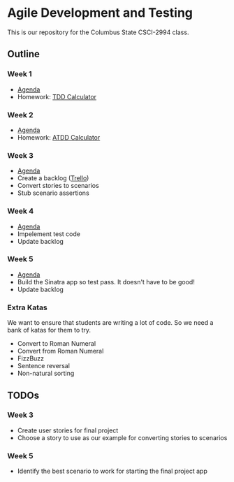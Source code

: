 # Agile Development and Testing
This is our repository for the Columbus State CSCI-2994 class.

## Outline

### Week 1
- [Agenda](/weeks/one.md)
- Homework: [TDD Calculator](/katas/calculator/spec)

### Week 2
- [Agenda](/weeks/two.md)
- Homework: [ATDD Calculator](/katas/calculator/features)

### Week 3
- [Agenda](/weeks/three.md)
- Create a backlog ([Trello](http://trello.com))
- Convert stories to scenarios
- Stub scenario assertions

### Week 4
- [Agenda](/weeks/four.md)
- Impelement test code
- Update backlog

### Week 5
- [Agenda](/weeks/five.md)
- Build the Sinatra app so test pass. It doesn't have to be good!
- Update backlog

### Extra Katas
We want to ensure that students are writing a lot of code. So we need a bank of katas for them to try.
- Convert to Roman Numeral
- Convert from Roman Numeral
- FizzBuzz
- Sentence reversal
- Non-natural sorting

## TODOs

### Week 3
- Create user stories for final project
- Choose a story to use as our example for converting stories to scenarios

### Week 5
- Identify the best scenario to work for starting the final project app
